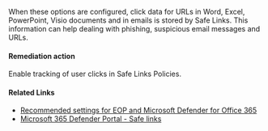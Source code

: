 When these options are configured, click data for URLs in Word, Excel, PowerPoint, Visio documents and in emails is stored by Safe Links. This information can help dealing with phishing, suspicious email messages and URLs.

#### Remediation action
Enable tracking of user clicks in Safe Links Policies.

#### Related Links

* [Recommended settings for EOP and Microsoft Defender for Office 365](https://aka.ms/orca-atpp-docs-7) 
* [Microsoft 365 Defender Portal - Safe links](https://security.microsoft.com/safelinksv2)
